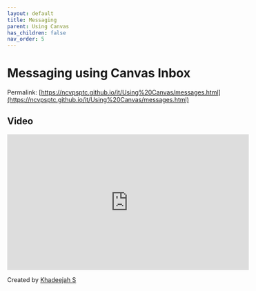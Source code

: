 ```yaml
---
layout: default
title: Messaging
parent: Using Canvas
has_children: false
nav_order: 5
---
```

# Messaging using Canvas Inbox

Permalink: [https://ncvpsptc.github.io/it/Using%20Canvas/messages.html](https://ncvpsptc.github.io/it/Using%20Canvas/messages.html)

## Video

<iframe width="560"  height="315"  src="https://ncvps.yuja.com/V/Video?v=5079072&node=17655660&a=1617405207&preload=false" frameborder="0" webkitallowfullscreen mozallowfullscreen allowfullscreen loading="lazy"></iframe>

Created by [Khadeejah S](/it/about)